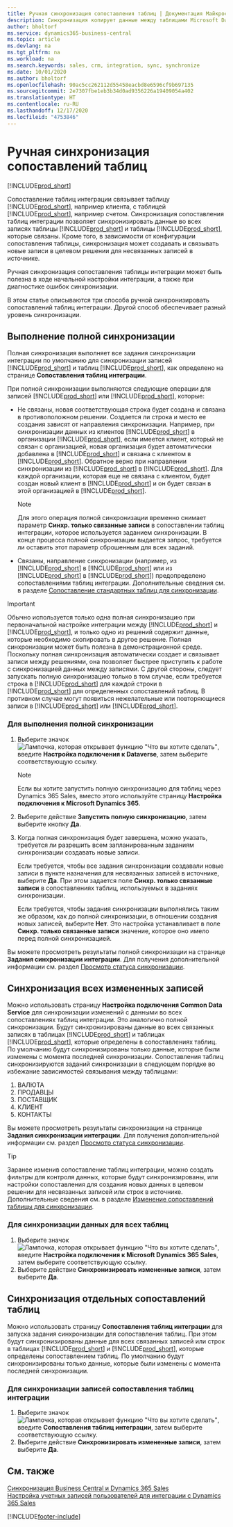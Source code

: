 ```yaml
---
title: Ручная синхронизация сопоставления таблиц | Документация Майкрософт
description: Синхронизация копирует данные между таблицами Microsoft Dataverse и Business Central для поддержания актуальности обеих систем.
author: bholtorf
ms.service: dynamics365-business-central
ms.topic: article
ms.devlang: na
ms.tgt_pltfrm: na
ms.workload: na
ms.search.keywords: sales, crm, integration, sync, synchronize
ms.date: 10/01/2020
ms.author: bholtorf
ms.openlocfilehash: 90ac5cc262112d55458eacbd8e6596cf9b697135
ms.sourcegitcommit: 2e7307fbe1eb3b34d0ad9356226a19409054a402
ms.translationtype: HT
ms.contentlocale: ru-RU
ms.lasthandoff: 12/17/2020
ms.locfileid: "4753846"
---
```

# <a name="manually-synchronize-table-mappings"></a>Ручная синхронизация сопоставлений таблиц
[!INCLUDE[prod_short](includes/cc_data_platform_banner.md)]

Сопоставление таблиц интеграции связывает таблицу [!INCLUDE[prod_short](includes/prod_short.md)], например клиента, с таблицей [!INCLUDE[prod_short](includes/cds_long_md.md)], например счетом. Синхронизация сопоставления таблиц интеграции позволяет синхронизировать данные во всех записях таблицы [!INCLUDE[prod_short](includes/prod_short.md)] и таблицы [!INCLUDE[prod_short](includes/cds_long_md.md)], которые связаны. Кроме того, в зависимости от конфигурации сопоставления таблицы, синхронизация может создавать и связывать новые записи в целевом решении для несвязанных записей в источнике.  

Ручная синхронизация сопоставления таблицы интеграции может быть полезна в ходе начальной настройки интеграции, а также при диагностике ошибок синхронизации.  

В этом статье описываются три способа ручной синхронизировать сопоставлений таблиц интеграции. Другой способ обеспечивает разный уровень синхронизации.

## <a name="run-a-full-synchronization"></a>Выполнение полной синхронизации
Полная синхронизация выполняет все задания синхронизации интеграции по умолчанию для синхронизации записей [!INCLUDE[prod_short](includes/cds_long_md.md)] и таблиц [!INCLUDE[prod_short](includes/prod_short.md)], как определено на странице **Сопоставления таблиц интеграции**. 

При полной синхронизации выполняются следующие операции для записей [!INCLUDE[prod_short](includes/prod_short.md)] или [!INCLUDE[prod_short](includes/cds_long_md.md)], которые:

* Не связаны, новая соответствующая строка будет создана и связана в противоположном решении.
Создается ли строка и место ее создания зависят от направления синхронизации. Например, при синхронизации данных из клиентов [!INCLUDE[prod_short](includes/prod_short.md)] в организации [!INCLUDE[prod_short](includes/cds_long_md.md)], если имеется клиент, который не связан с организацией, новая организация будет автоматически добавлена в [!INCLUDE[prod_short](includes/cds_long_md.md)] и связана с клиентом в [!INCLUDE[prod_short](includes/prod_short.md)]. Обратное верно при направлении синхронизации из [!INCLUDE[prod_short](includes/cds_long_md.md)] в [!INCLUDE[prod_short](includes/prod_short.md)]. Для каждой организации, которая еще не связана с клиентом, будет создан новый клиент в [!INCLUDE[prod_short](includes/prod_short.md)] и он будет связан в этой организацией в [!INCLUDE[prod_short](includes/cds_long_md.md)].  

     > [!NOTE]  
     >  Для этого операция полной синхронизации временно снимает параметр **Синхр. только связанные записи** в сопоставлении таблиц интеграции, которое используется заданием синхронизации. В конце процесса полной синхронизации выдается запрос, требуется ли оставить этот параметр сброшенным для всех заданий.  

* Связаны, направление синхронизации (например, из [!INCLUDE[prod_short](includes/prod_short.md)] в [!INCLUDE[prod_short](includes/cds_long_md.md)] или из [!INCLUDE[prod_short](includes/cds_long_md.md)] в [!INCLUDE[prod_short](includes/prod_short.md)]) предопределено сопоставлениями таблиц интеграции. Дополнительные сведения см. в разделе [Сопоставление стандартных таблиц для синхронизации](admin-synchronizing-business-central-and-sales.md#standard-table-mapping-for-synchronization).  

> [!IMPORTANT]  
>  Обычно используется только одна полная синхронизацию при первоначальной настройке интеграции между [!INCLUDE[prod_short](includes/prod_short.md)] и [!INCLUDE[prod_short](includes/cds_long_md.md)], и только одно из решений содержит данные, которые необходимо скопировать в другое решение. Полная синхронизации может быть полезна в демонстрационной среде. Поскольку полная синхронизация автоматически создает и связывает записи между решениями, она позволяет быстрее приступить к работе с синхронизацией данных между записями. С другой стороны, следует запускать полную синхронизацию только в том случае, если требуется строка в [!INCLUDE[prod_short](includes/prod_short.md)] для каждой строки в [!INCLUDE[prod_short](includes/cds_long_md.md)] для определенных сопоставлений таблиц. В противном случае могут появиться нежелательные или повторяющиеся записи в [!INCLUDE[prod_short](includes/prod_short.md)] или [!INCLUDE[prod_short](includes/cds_long_md.md)].  

### <a name="to-run-a-full-synchronization"></a>Для выполнения полной синхронизации  
1.  Выберите значок ![Лампочка, которая открывает функцию "Что вы хотите сделать"](media/ui-search/search_small.png "Что вы хотите сделать"), введите **Настройка подключения к Dataverse**, затем выберите соответствующую ссылку.

    > [!NOTE]
    > Если вы хотите запустить полную синхронизацию для таблиц через Dynamics 365 Sales, вместо этого используйте страницу **Настройка подключения к Microsoft Dynamics 365**.

2.  Выберите действие **Запустить полную синхронизацию**, затем выберите кнопку **Да**.  
3.  Когда полная синхронизация будет завершена, можно указать, требуется ли разрешить всем запланированным заданиям синхронизации создавать новые записи.  

    Если требуется, чтобы все задания синхронизации создавали новые записи в пункте назначения для несвязанных записей в источнике, выберите **Да**. При этом задается поле **Синхр. только связанные записи** в сопоставлениях таблиц, используемых в заданиях синхронизации.  

    Если требуется, чтобы задания синхронизации выполнялись таким же образом, как до полной синхронизации, в отношении создания новых записей, выберите **Нет**. Это настройка устанавливает в поле **Синхр. только связанные записи** значение, которое оно имело перед полной синхронизацией.  

Вы можете просмотреть результаты полной синхронизации на странице **Задания синхронизации интеграции**. Для получения дополнительной информации см. раздел [Просмотр статуса синхронизации](admin-how-to-view-synchronization-status.md).  

## <a name="synchronizing-all-modified-records"></a>Синхронизация всех измененных записей
Можно использовать страницу **Настройка подключения Common Data Service** для синхронизации изменений с данными во всех сопоставлениях таблиц интеграции. Это аналогично полной синхронизации. Будут синхронизированы данные во всех связанных записях в таблицах [!INCLUDE[prod_short](includes/prod_short.md)] и таблицах [!INCLUDE[prod_short](includes/cds_long_md.md)], которые определены в сопоставлениях таблиц. По умолчанию будут синхронизированы только данные, которые были изменены с момента последней синхронизации. Сопоставления таблиц синхронизируются заданий синхронизации в следующем порядке во избежание зависимостей связывания между таблицами:  

1.  ВАЛЮТА  
2.  ПРОДАВЦЫ  
3.  ПОСТАВЩИК  
4.  КЛИЕНТ  
5.  КОНТАКТЫ  

Вы можете просмотреть результаты синхронизации на странице **Задания синхронизации интеграции**. Для получения дополнительной информации см. раздел [Просмотр статуса синхронизации](admin-how-to-view-synchronization-status.md).  

> [!TIP]  
>  Заранее изменив сопоставление таблиц интеграции, можно создать фильтры для контроля данных, которые будут синхронизированы, или настройки сопоставления для создания новых данных в целевом решении для несвязанных записей или строк в источнике. Дополнительные сведения см. в разделе [Изменение сопоставлений таблицы для синхронизации](admin-how-to-modify-table-mappings-for-synchronization.md).

### <a name="to-synchronize-data-for-all-tables"></a>Для синхронизации данных для всех таблиц  
1.  Выберите значок ![Лампочка, которая открывает функцию "Что вы хотите сделать"](media/ui-search/search_small.png "Что вы хотите сделать"), введите **Настройка подключения к Microsoft Dynamics 365 Sales**, затем выберите соответствующую ссылку.
2.  Выберите действие **Синхронизировать измененные записи**, затем выберите **Да**.  

## <a name="synchronize-individual-table-mappings"></a>Синхронизация отдельных сопоставлений таблиц
Можно использовать страницу **Сопоставления таблиц интеграции** для запуска задания синхронизации для сопоставления таблиц. При этом будут синхронизированы данные для всех связанных записей или строк в таблицах [!INCLUDE[prod_short](includes/prod_short.md)] и [!INCLUDE[prod_short](includes/cds_long_md.md)], которые определены сопоставлением таблиц. По умолчанию будут синхронизированы только данные, которые были изменены с момента последней синхронизации.  

### <a name="to-synchronize-records-of-an-integration-table-mapping"></a>Для синхронизации записей сопоставления таблиц интеграции  
1.  Выберите значок ![Лампочка, которая открывает функцию "Что вы хотите сделать"](media/ui-search/search_small.png "Что вы хотите сделать"), введите **Сопоставления таблиц интеграции**, затем выберите соответствующую ссылку.
2.  Выберите действие **Синхронизировать измененные записи**, затем выберите **Да**.  

## <a name="see-also"></a>См. также  
[Синхронизация Business Central и Dynamics 365 Sales](admin-synchronizing-business-central-and-sales.md)   
[Настройка учетных записей пользователей для интеграции с Dynamics 365 Sales](admin-setting-up-integration-with-dynamics-sales.md)   


[!INCLUDE[footer-include](includes/footer-banner.md)]
